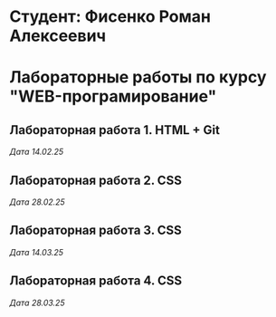 # Студент: Фисенко Роман Алексеевич

# Лабораторные работы по курсу "WEB-програмирование"

## Лабораторная работа 1. HTML + Git

*Дата 14.02.25*

## Лабораторная работа 2. CSS

*Дата 28.02.25*

## Лабораторная работа 3. CSS

*Дата 14.03.25*

## Лабораторная работа 4. CSS

*Дaта 28.03.25*